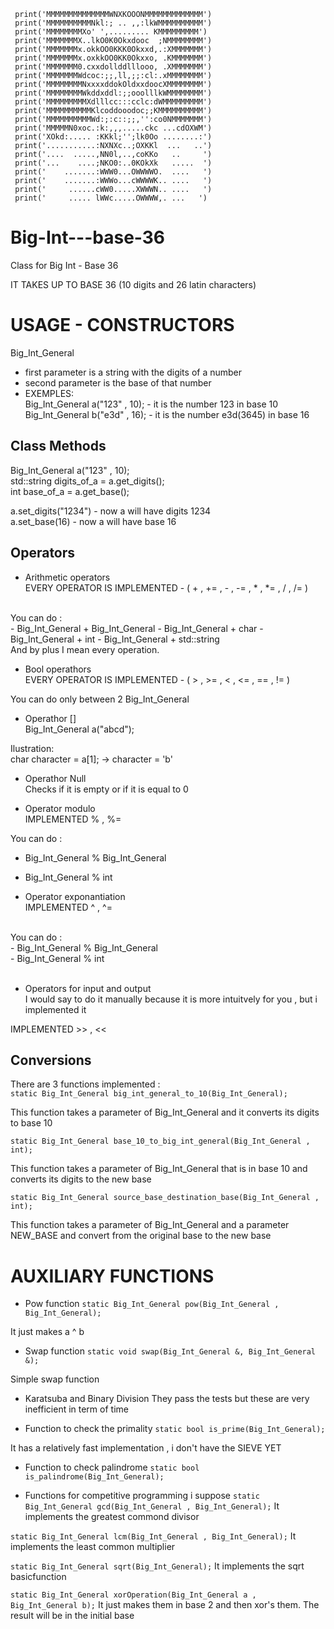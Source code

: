    ``` print('MMMMMMMMMMMMMMMMMMMMMMMMMMMMMMMMMMM')
    print('MMMMMMMMMMMMMMWNXKOOONMMMMMMMMMMMMM')
    print('MMMMMMMMMMNkl:; .. ,,:lkWMMMMMMMMMM')
    print('MMMMMMMMXo' ',......... KMMMMMMMMM')
    print('MMMMMMMX..lkO0K0Okxdooc  ;NMMMMMMMM')
    print('MMMMMMMx.okkOO0KKK0Okxxd,.:XMMMMMMM')
    print('MMMMMMMx.oxkkOO0KK0Okxxo, .KMMMMMMM')
    print('MMMMMMM0.cxxdollddlllooo, .XMMMMMMM')
    print('MMMMMMMWdcoc:;;,ll,;;:cl:.xMMMMMMMM')
    print('MMMMMMMMNxxxxddokOldxxdoocXMMMMMMMM')
    print('MMMMMMMMWkddxddl:;;ooolllkWMMMMMMMM')
    print('MMMMMMMMMXdlllcc:::cclc:dWMMMMMMMMM')
    print('MMMMMMMMMMKlcoddooodoc;;KMMMMMMMMMM')
    print('MMMMMMMMMMWd:;:c::;;,'':co0NMMMMMMM')
    print('MMMMMN0xoc.:k:,,,.....ckc ...cdOXWM')
    print('XOkd:..... :KKkl;'';lk0Oo ........:')
    print('...........:NXNXc..;OXKKl  ...   ..')
    print('....  .....,NN0l,..,coKKo   ..     ')
    print('...    ....;NKO0:..0KOkXk   .....  ')
    print('    .......:WWW0...OWWWWO.  ....   ')
    print('    .......:WWWo...cWWWWK.. ....   ')
    print('     ......cWW0.....XWWWN.. ....   ')
    print('     ..... lWWc.....OWWWW,. ...   ')
```
# Big-Int---base-36
Class for Big Int - Base 36

IT TAKES UP TO BASE 36 (10 digits and 26 latin characters)

 # USAGE - CONSTRUCTORS
 Big_Int_General 
 - first parameter is a string with the digits of a number
 - second parameter is the base of that number
  - EXEMPLES: <br>
  Big_Int_General a("123" , 10); - it is the number 123 in base 10 <br>
  Big_Int_General b("e3d" , 16); - it is the number e3d(3645) in base 16

## Class Methods

Big_Int_General a("123" , 10); <br>
std::string digits_of_a = a.get_digits(); <br>
int base_of_a = a.get_base(); <br>

a.set_digits("1234") - now a will have digits 1234 <br>
a.set_base(16) - now a will have base 16

## Operators

- Arithmetic operators <br>
EVERY OPERATOR IS IMPLEMENTED - ( + , += , - , -= , * , *= , / , /= )
 <br>
You can do : <br>
- Big_Int_General + Big_Int_General
- Big_Int_General + char
- Big_Int_General + int
- Big_Int_General + std::string  <br>
    And by plus I mean every operation. <br>

- Bool operathors <br>
EVERY OPERATOR IS IMPLEMENTED - ( > , >= , < , <= , == , != ) <br>

You can do only between 2 Big_Int_General <br>

- Operathor []  <br>
Big_Int_General a("abcd");  <br>

Ilustration: <br>
char character = a[1]; -> character = 'b' <br>

- Operathor Null <br>
Checks if it is empty or if it is equal to 0 <br>

- Operator modulo <br>
IMPLEMENTED % , %= <br>

You can do : <br>
- Big_Int_General % Big_Int_General
- Big_Int_General % int

- Operator exponantiation <br>
IMPLEMENTED ^ , ^= <br>
 <br>
You can do : <br>
 - Big_Int_General % Big_Int_General <br>
 - Big_Int_General % int <br> <br>

- Operators for input and output <br>
I would say to do it manually because it is more intuitvely for you , but i implemented it

IMPLEMENTED >> , << <br>

## Conversions

There are 3 functions implemented : <br>
```static Big_Int_General big_int_general_to_10(Big_Int_General);```<br>

This function takes a parameter of Big_Int_General and it converts its digits
to base 10

```static Big_Int_General base_10_to_big_int_general(Big_Int_General , int);``` <br>

This function takes a parameter of Big_Int_General that is in base 10 and
converts its digits to the new base

```static Big_Int_General source_base_destination_base(Big_Int_General , int); ```<br>

This function takes a parameter of Big_Int_General and a parameter NEW_BASE
and convert from the original base to the new base

# AUXILIARY FUNCTIONS
- Pow function
```static Big_Int_General pow(Big_Int_General , Big_Int_General);```

It just makes a ^ b

- Swap function
```static void swap(Big_Int_General &, Big_Int_General &);```

Simple swap function

- Karatsuba and Binary Division
They pass the tests but these are very inefficient in term of time

- Function to check the primality
```static bool is_prime(Big_Int_General);```

It has a relatively fast implementation , i don't have the SIEVE YET

- Function to check palindrome
```static bool is_palindrome(Big_Int_General);```

- Functions for competitive programming i suppose
```static Big_Int_General gcd(Big_Int_General , Big_Int_General);```
It implements the greatest commond divisor

```static Big_Int_General lcm(Big_Int_General , Big_Int_General);```
It implements the least common multiplier

```static Big_Int_General sqrt(Big_Int_General);```
It implements the sqrt basicfunction

```static Big_Int_General xorOperation(Big_Int_General a , Big_Int_General b);```
It just makes them in base 2 and then xor's them.
The result will be in the initial base
